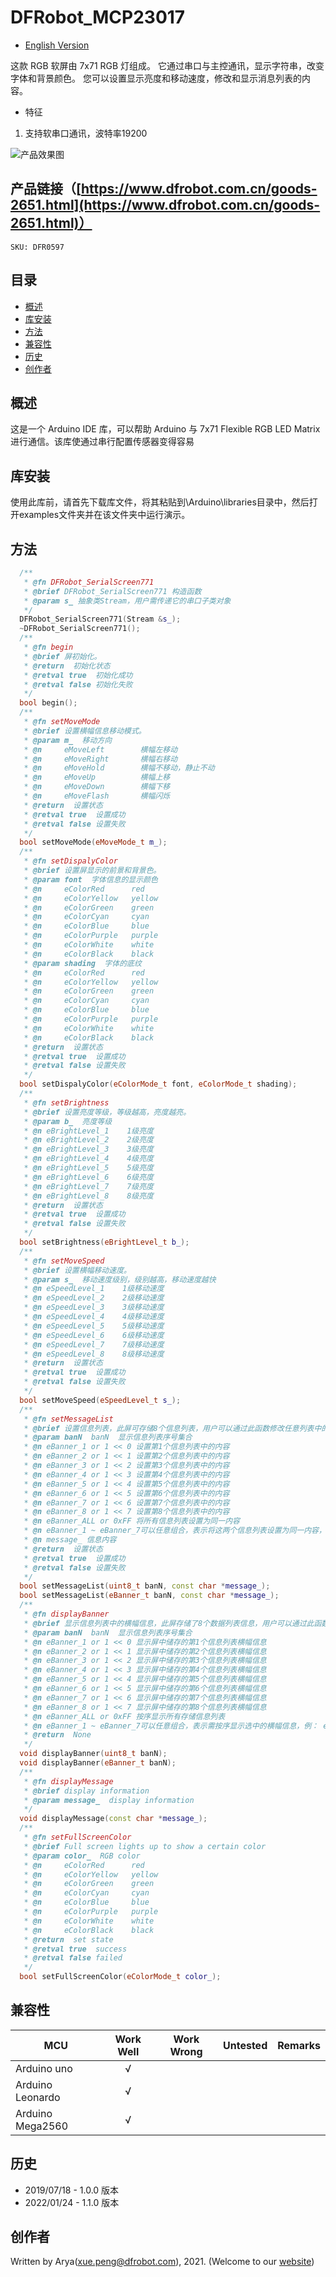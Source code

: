 DFRobot_MCP23017
===========================

* [English Version](./README.md)

这款 RGB 软屏由 7x71 RGB 灯组成。 它通过串口与主控通讯，显示字符串，改变字体和背景颜色。
您可以设置显示亮度和移动速度，修改和显示消息列表的内容。
* 特征
1. 支持软串口通讯，波特率19200

![产品效果图](./resources/images/DFR0597.png)


## 产品链接（[https://www.dfrobot.com.cn/goods-2651.html](https://www.dfrobot.com.cn/goods-2651.html)）
    SKU: DFR0597  
   
## 目录

* [概述](#概述)
* [库安装](#库安装)
* [方法](#方法)
* [兼容性](#兼容性)
* [历史](#历史)
* [创作者](#创作者)

## 概述

这是一个 Arduino IDE 库，可以帮助 Arduino 与 7x71 Flexible RGB LED Matrix 进行通信。该库使通过串行配置传感器变得容易

## 库安装

使用此库前，请首先下载库文件，将其粘贴到\Arduino\libraries目录中，然后打开examples文件夹并在该文件夹中运行演示。

## 方法

```C++
  /**
   * @fn DFRobot_SerialScreen771
   * @brief DFRobot_SerialScreen771 构造函数
   * @param s_ 抽象类Stream，用户需传递它的串口子类对象
   */
  DFRobot_SerialScreen771(Stream &s_);
  ~DFRobot_SerialScreen771();
  /**
   * @fn begin
   * @brief 屏初始化。
   * @return  初始化状态
   * @retval true  初始化成功
   * @retval false 初始化失败
   */
  bool begin();
  /**
   * @fn setMoveMode
   * @brief 设置横幅信息移动模式。
   * @param m_  移动方向
   * @n     eMoveLeft        横幅左移动 
   * @n     eMoveRight       横幅右移动 
   * @n     eMoveHold        横幅不移动，静止不动
   * @n     eMoveUp          横幅上移
   * @n     eMoveDown        横幅下移
   * @n     eMoveFlash       横幅闪烁
   * @return  设置状态
   * @retval true  设置成功
   * @retval false 设置失败
   */
  bool setMoveMode(eMoveMode_t m_);
  /**
   * @fn setDispalyColor
   * @brief 设置屏显示的前景和背景色。
   * @param font  字体信息的显示颜色
   * @n     eColorRed      red
   * @n     eColorYellow   yellow
   * @n     eColorGreen    green
   * @n     eColorCyan     cyan
   * @n     eColorBlue     blue
   * @n     eColorPurple   purple
   * @n     eColorWhite    white
   * @n     eColorBlack    black
   * @param shading  字体的底纹
   * @n     eColorRed      red
   * @n     eColorYellow   yellow
   * @n     eColorGreen    green
   * @n     eColorCyan     cyan
   * @n     eColorBlue     blue
   * @n     eColorPurple   purple
   * @n     eColorWhite    white
   * @n     eColorBlack    black
   * @return  设置状态
   * @retval true  设置成功
   * @retval false 设置失败
   */
  bool setDispalyColor(eColorMode_t font, eColorMode_t shading);
  /**
   * @fn setBrightness
   * @brief 设置亮度等级，等级越高，亮度越亮。
   * @param b_  亮度等级
   * @n eBrightLevel_1    1级亮度
   * @n eBrightLevel_2    2级亮度
   * @n eBrightLevel_3    3级亮度
   * @n eBrightLevel_4    4级亮度
   * @n eBrightLevel_5    5级亮度
   * @n eBrightLevel_6    6级亮度
   * @n eBrightLevel_7    7级亮度
   * @n eBrightLevel_8    8级亮度
   * @return  设置状态
   * @retval true  设置成功
   * @retval false 设置失败
   */
  bool setBrightness(eBrightLevel_t b_);
  /**
   * @fn setMoveSpeed
   * @brief 设置横幅移动速度。
   * @param s_  移动速度级别，级别越高，移动速度越快
   * @n eSpeedLevel_1    1级移动速度
   * @n eSpeedLevel_2    2级移动速度
   * @n eSpeedLevel_3    3级移动速度
   * @n eSpeedLevel_4    4级移动速度
   * @n eSpeedLevel_5    5级移动速度
   * @n eSpeedLevel_6    6级移动速度
   * @n eSpeedLevel_7    7级移动速度
   * @n eSpeedLevel_8    8级移动速度
   * @return  设置状态
   * @retval true  设置成功
   * @retval false 设置失败
   */
  bool setMoveSpeed(eSpeedLevel_t s_);
  /**
   * @fn setMessageList
   * @brief 设置信息列表，此屏可存储8个信息列表，用户可以通过此函数修改任意列表中的内容。
   * @param banN  banN  显示信息列表序号集合
   * @n eBanner_1 or 1 << 0 设置第1个信息列表中的内容
   * @n eBanner_2 or 1 << 1 设置第2个信息列表中的内容
   * @n eBanner_3 or 1 << 2 设置第3个信息列表中的内容
   * @n eBanner_4 or 1 << 3 设置第4个信息列表中的内容
   * @n eBanner_5 or 1 << 4 设置第5个信息列表中的内容
   * @n eBanner_6 or 1 << 5 设置第6个信息列表中的内容
   * @n eBanner_7 or 1 << 6 设置第7个信息列表中的内容
   * @n eBanner_8 or 1 << 7 设置第8个信息列表中的内容
   * @n eBanner_ALL or 0xFF 将所有信息列表设置为同一内容
   * @n eBanner_1 ~ eBanner_7可以任意组合，表示将这两个信息列表设置为同一内容，例： eBanner_1 | eBanner_8 表示显示第1个和第8个信息列表的内容设置为同一内容。
   * @n message_ 信息内容
   * @return  设置状态
   * @retval true  设置成功
   * @retval false 设置失败
   */
  bool setMessageList(uint8_t banN, const char *message_);
  bool setMessageList(eBanner_t banN, const char *message_);
  /**
   * @fn displayBanner
   * @brief 显示信息列表中的横幅信息，此屏存储了8个数据列表信息，用户可以通过此函数按序显示其中一个或多个信息列表
   * @param banN  banN  显示信息列表序号集合
   * @n eBanner_1 or 1 << 0 显示屏中储存的第1个信息列表横幅信息
   * @n eBanner_2 or 1 << 1 显示屏中储存的第2个信息列表横幅信息
   * @n eBanner_3 or 1 << 2 显示屏中储存的第3个信息列表横幅信息
   * @n eBanner_4 or 1 << 3 显示屏中储存的第4个信息列表横幅信息
   * @n eBanner_5 or 1 << 4 显示屏中储存的第5个信息列表横幅信息
   * @n eBanner_6 or 1 << 5 显示屏中储存的第6个信息列表横幅信息
   * @n eBanner_7 or 1 << 6 显示屏中储存的第7个信息列表横幅信息
   * @n eBanner_8 or 1 << 7 显示屏中储存的第8个信息列表横幅信息
   * @n eBanner_ALL or 0xFF 按序显示所有存储信息列表
   * @n eBanner_1 ~ eBanner_7可以任意组合，表示需按序显示选中的横幅信息，例： eBanner_1 | eBanner_8 表示显示第1个和第8个横幅信息。
   * @return  None
   */
  void displayBanner(uint8_t banN);
  void displayBanner(eBanner_t banN);
  /**
   * @fn displayMessage
   * @brief display information
   * @param message_  display information   
   */
  void displayMessage(const char *message_);
  /**
   * @fn setFullScreenColor
   * @brief Full screen lights up to show a certain color
   * @param color_  RGB color
   * @n     eColorRed      red
   * @n     eColorYellow   yellow
   * @n     eColorGreen    green
   * @n     eColorCyan     cyan
   * @n     eColorBlue     blue
   * @n     eColorPurple   purple
   * @n     eColorWhite    white
   * @n     eColorBlack    black
   * @return  set state
   * @retval true  success
   * @retval false failed
   */
  bool setFullScreenColor(eColorMode_t color_);
```

## 兼容性

MCU                | Work Well | Work Wrong | Untested  | Remarks
------------------ | :----------: | :----------: | :---------: | -----
Arduino uno |       √      |             |            | 
Arduino Leonardo |       √      |             |            | 
Arduino Mega2560  |       √      |             |            | 

## 历史

- 2019/07/18 - 1.0.0 版本
- 2022/01/24 - 1.1.0 版本

## 创作者

Written by Arya(xue.peng@dfrobot.com), 2021. (Welcome to our [website](https://www.dfrobot.com/))




